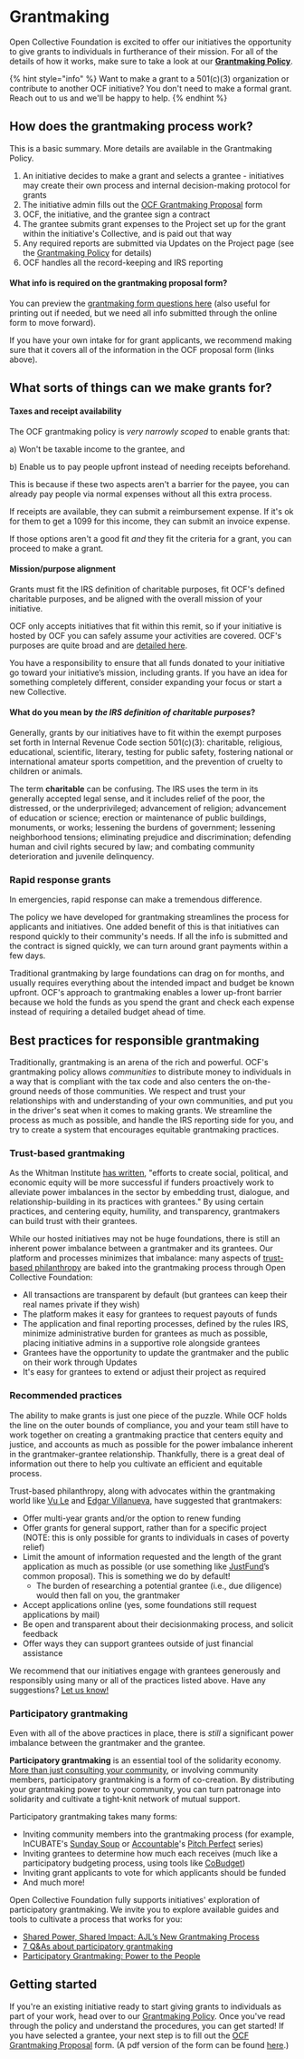 # Grantmaking

Open Collective Foundation is excited to offer our initiatives the opportunity to give grants to individuals in furtherance of their mission. For all of the details of how it works, make sure to take a look at our [**Grantmaking Policy**](../how-it-works/policies/grantmaking-policy.md).

{% hint style="info" %}
Want to make a grant to a 501(c)(3) organization or contribute to another OCF initiative? You don't need to make a formal grant. Reach out to us and we'll be happy to help.
{% endhint %}

## How does the grantmaking process work?

This is a basic summary. More details are available in the Grantmaking Policy.

1. An initiative decides to make a grant and selects a grantee - initiatives may create their own process and internal decision-making protocol for grants
2. The initiative admin fills out the [OCF Grantmaking Proposal](https://docs.google.com/forms/d/e/1FAIpQLSfJ-cHc8KEFvn-OThEEdGpgcsc4s5-GZ7nlXhci28RVr7bf7g/viewform) form
3. OCF, the initiative, and the grantee sign a contract
4. The grantee submits grant expenses to the Project set up for the grant within the initiative's Collective, and is paid out that way
5. Any required reports are submitted via Updates on the Project page (see the [Grantmaking Policy](../how-it-works/policies/grantmaking-policy.md) for details)
6. OCF handles all the record-keeping and IRS reporting

#### What info is required on the grantmaking proposal form?

You can preview the [grantmaking form questions here](https://drive.google.com/file/d/1OqpEQhXeYyBYhMWFnM0\_q9WCG\_WokWdM/view?usp=sharing) (also useful for printing out if needed, but we need all info submitted through the online form to move forward).

If you have your own intake for for grant applicants, we recommend making sure that it covers all of the information in the OCF proposal form (links above).

## What sorts of things can we make grants for?

#### Taxes and receipt availability

The OCF grantmaking policy is _very narrowly scoped_ to enable grants that:&#x20;

a) Won't be taxable income to the grantee, and&#x20;

b) Enable us to pay people upfront instead of needing receipts beforehand.&#x20;

This is because if these two aspects aren't a barrier for the payee, you can already pay people via normal expenses without all this extra process.&#x20;

If receipts are available, they can submit a reimbursement expense. If it's ok for them to get a 1099 for this income, they can submit an invoice expense.&#x20;

If those options aren't a good fit _and_ they fit the criteria for a grant, you can proceed to make a grant.

#### Mission/purpose alignment

Grants must fit the IRS definition of charitable purposes, fit OCF's defined charitable purposes, and be aligned with the overall mission of your initiative.

OCF only accepts initiatives that fit within this remit, so if your initiative is hosted by OCF you can safely assume your activities are covered. OCF's purposes are quite broad and are [detailed here](../about/mission-and-values.md#our-missions-impact-areas).

You have a responsibility to ensure that all funds donated to your initiative go toward your initiative’s mission, including grants. If you have an idea for something completely different, consider expanding your focus or start a new Collective.

#### **What do you mean by **_**the IRS definition of charitable purposes**_**?**

Generally, grants by our initiatives have to fit within the exempt purposes set forth in Internal Revenue Code section 501(c)(3): charitable, religious, educational, scientific, literary, testing for public safety, fostering national or international amateur sports competition, and the prevention of cruelty to children or animals.&#x20;

The term **charitable** can be confusing. The IRS uses the term in its generally accepted legal sense, and it includes relief of the poor, the distressed, or the underprivileged; advancement of religion; advancement of education or science; erection or maintenance of public buildings, monuments, or works; lessening the burdens of government; lessening neighborhood tensions; eliminating prejudice and discrimination; defending human and civil rights secured by law; and combating community deterioration and juvenile delinquency.

### Rapid response grants

In emergencies, rapid response can make a tremendous difference.

The policy we have developed for grantmaking streamlines the process for applicants and initiatives. One added benefit of this is that initiatives can respond quickly to their community's needs. If all the info is submitted and the contract is signed quickly, we can turn around grant payments within a few days.

Traditional grantmaking by large foundations can drag on for months, and usually requires everything about the intended impact and budget be known upfront. OCF's approach to grantmaking enables a lower up-front barrier because we hold the funds as you spend the grant and check each expense instead of requiring a detailed budget ahead of time.&#x20;

## Best practices for responsible grantmaking

Traditionally, grantmaking is an arena of the rich and powerful. OCF's grantmaking policy allows _communities_ to distribute money to individuals in a way that is compliant with the tax code and also centers the on-the-ground needs of those communities. We respect and trust your relationships with and understanding of your own communities, and put you in the driver's seat when it comes to making grants. We streamline the process as much as possible, and handle the IRS reporting side for you, and try to create a system that encourages equitable grantmaking practices.

### Trust-based grantmaking

As the Whitman Institute [has written](https://thewhitmaninstitute.org/about/trust-based-philanthropy/), "efforts to create social, political, and economic equity will be more successful if funders proactively work to alleviate power imbalances in the sector by embedding trust, dialogue, and relationship-building in its practices with grantees." By using certain practices, and centering equity, humility, and transparency, grantmakers can build trust with their grantees.

While our hosted initiatives may not be huge foundations, there is still an inherent power imbalance between a grantmaker and its grantees. Our platform and processes minimizes that imbalance: many aspects of [trust-based philanthropy](https://www.trustbasedphilanthropy.org) are baked into the grantmaking process through Open Collective Foundation:

* All transactions are transparent by default (but grantees can keep their real names private if they wish)
* The platform makes it easy for grantees to request payouts of funds
* The application and final reporting processes, defined by the rules IRS, minimize administrative burden for grantees as much as possible, placing initiative admins in a supportive role alongside grantees
* Grantees have the opportunity to update the grantmaker and the public on their work through Updates
* It's easy for grantees to extend or adjust their project as required

### Recommended practices

The ability to make grants is just one piece of the puzzle. While OCF holds the line on the outer bounds of compliance, you and your team still have to work together on creating a grantmaking practice that centers equity and justice, and accounts as much as possible for the power imbalance inherent in the grantmaker-grantee relationship. Thankfully, there is a great deal of information out there to help you cultivate an efficient and equitable process.&#x20;

Trust-based philanthropy, along with advocates within the grantmaking world like [Vu Le](https://nonprofitaf.com) and [Edgar Villanueva](https://decolonizingwealth.com), have suggested that grantmakers:

* Offer multi-year grants and/or the option to renew funding
* Offer grants for general support, rather than for a specific project (NOTE: this is only possible for grants to individuals in cases of poverty relief)
* Limit the amount of information requested and the length of the grant application as much as possible (or use something like [JustFund](https://justfund.us)’s common proposal). This is something we do by default!
  * The burden of researching a potential grantee (i.e., due diligence) would then fall on you, the grantmaker
* Accept applications online (yes, some foundations still request applications by mail)
* Be open and transparent about their decisionmaking process, and solicit feedback
* Offer ways they can support grantees outside of just financial assistance

We recommend that our initiatives engage with grantees generously and responsibly using many or all of the practices listed above. Have any suggestions? [Let us know!](../about/contact-us.md)

### Participatory grantmaking

Even with all of the above practices in place, there is _still_ a significant power imbalance between the grantmaker and the grantee.&#x20;

**Participatory grantmaking** is an essential tool of the solidarity economy. [More than just consulting your community](https://www.fordfoundation.org/media/3599/participatory\_grantmaking-lmv7.pdf), or involving community members, participatory grantmaking is a form of co-creation. By distributing your grantmaking power to your community, you can turn patronage into solidarity and cultivate a tight-knit network of mutual support.&#x20;

Participatory grantmaking takes many forms:

* Inviting community members into the grantmaking process (for example, InCUBATE's [Sunday Soup](https://issuu.com/chillrock/docs/sunday\_soup) or [Accountable](https://opencollective.com/the-social-change-nest)'s [Pitch Perfect](https://www.eventbrite.com/o/accountable-33554519897) series)
* Inviting grantees to determine how much each receives (much like a participatory budgeting process, using tools like [CoBudget](https://cobudget.co))
* Inviting grant applicants to vote for which applicants should be funded
* And much more!&#x20;

Open Collective Foundation fully supports initiatives' exploration of participatory grantmaking. We invite you to explore available guides and tools to cultivate a process that works for you:

* [Shared Power, Shared Impact: AJL’s New Grantmaking Process](https://www.ajlfoundation.org/article/shared-power-shared-impact-ajls-new-grantmaking-process)
* [7 Q\&As about participatory grantmaking](https://civicus.org/index.php/media-resources/news/blog/4349-7-q-as-about-participatory-grantmaking)
* [Participatory Grantmaking: Power to the People](https://disabilityrightsfund.org/powertopeople/)

## Getting started

If you're an existing initiative ready to start giving grants to individuals as part of your work, head over to our [Grantmaking Policy](../how-it-works/policies/grantmaking-policy.md). Once you've read through the policy and understand the procedures, you can get started! If you have selected a grantee, your next step is to fill out the [OCF Grantmaking Proposal](https://docs.google.com/forms/d/e/1FAIpQLSfJ-cHc8KEFvn-OThEEdGpgcsc4s5-GZ7nlXhci28RVr7bf7g/viewform) form. (A pdf version of the form can be found [here](https://drive.google.com/file/d/1OqpEQhXeYyBYhMWFnM0\_q9WCG\_WokWdM/view).)
